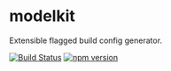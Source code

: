 modelkit
=========================
Extensible flagged build config generator.  

[![Build Status](https://travis-ci.org/Li0liQ/modelkit.svg?branch=master)](https://travis-ci.org/Li0liQ/modelkit)
[![npm version](https://img.shields.io/npm/v/modelkit.svg?style=flat-square)](https://www.npmjs.com/package/modelkit)